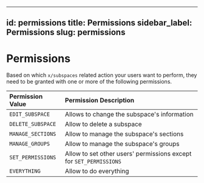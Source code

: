 ---
id: permissions
title: Permissions
sidebar_label: Permissions
slug: permissions
 ---

# Permissions

Based on which `x/subspaces` related action your users want to perform, they need to be granted with one or more
of the following permissions.

| **Permission Value** | **Permission Description**                                         | 
|:---------------------|:-------------------------------------------------------------------|
| `EDIT_SUBSPACE`      | Allows to change the subspace's information                        |
| `DELETE_SUBSPACE`    | Allow to delete a subspace                                         |
| `MANAGE_SECTIONS`    | Allow to manage the subspace's sections                            |
| `MANAGE_GROUPS`      | Allow to manage the subspace's groups                              |
| `SET_PERMISSIONS`    | Allow to set other users' permissions except for `SET_PERMISSIONS` |
| `EVERYTHING`         | Allow to do everything                                             |